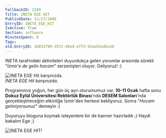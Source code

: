 ```yaml
---
FallbackID: 2289
Title: INETA EGE HIT
PublishDate: 12/27/2008
EntryID: INETA_EGE_HIT
IsActive: True
Section: software
MinutesSpent: 0
Tags: 
old.EntryID: 1b832f99-3572-40a4-a7f3-93ae62edbcb0
---
```

INETA tarafındaki aktiviteleri duyurdukça gelen yorumlar arasında
sürekli "*İzmir'e de gelin hocam*" serzenişleri oluyor. Geliyoruz! :)

![INETA EGE Hit
karşınızda.](http://cdn.daron.yondem.com/assets/2289/27122008_1.jpg)\
*INETA EGE Hit karşınızda.*

Programımız yoğun, her gün üç ayrı oturumumuz var. **10-11 Ocak** hafta
sonu **Dokuz Eylül Üniversitesi Rektörlük Binası**'nda **DESEM
Salonları**'nda gerçekleştireceğim etkinliğe İzmir'den herkesi
bekliyoruz. Sonra "*Hocam gelmiyorsunuz*" demeyin :)

Duyuruyu bloguna koymak isteyenlere bir de banner hazırladık ;) Haydi
bakalım Ege ;)

![INETA EGE
HIT!](http://cdn.daron.yondem.com/assets/2289/27122008_2.gif)


